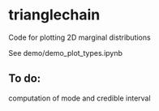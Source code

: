 # trianglechain
Code for plotting 2D marginal distributions

See demo/demo_plot_types.ipynb

## To do:
computation of mode and credible interval
